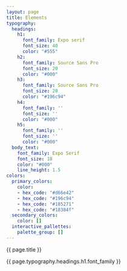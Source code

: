 ```yaml
---
layout: page
title: Elements
typography:
  headings:
    h1:
      font_family: Expo serif
      font_size: 40
      color: "#555"
    h2:
      font_family: Source Sans Pro
      font_size: 20
      color: "#000"
    h3:
      font_family: Source Sans Pro
      font_size: 20
      color: "#196c94"
    h4:
      font_family: ''
      font_size: ''
      color: "#000"
    h5:
      font_family: ''
      font_size: ''
      color: "#000"
  body_text:
    font_family: Expo Serif
    font_size: 18
    color: "#000"
    line_height: 1.5
colors:
  primary_colors:
    color:
    - hex_code: "#d66e42"
    - hex_code: "#196c94"
    - hex_code: "#185271"
    - hex_code: "#18384f"
  secondary_colors:
    color: []
  interactive_pallettes:
    palette_group: []
---
```


<!-- Main -->
<div id="main" class="alt">

{{ page.title }}

{{ page.typography.headings.h1.font_family }}

</div>
